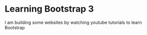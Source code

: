# Learning Bootstrap 3
I am building some websites by watching youtube tutorials to learn Bootstrap
